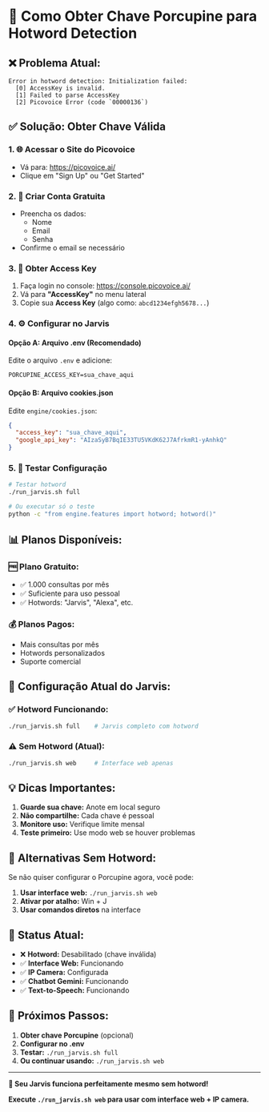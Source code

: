 # 🔑 Como Obter Chave Porcupine para Hotword Detection

## ❌ **Problema Atual:**
```
Error in hotword detection: Initialization failed:
  [0] AccessKey is invalid.
  [1] Failed to parse AccessKey
  [2] Picovoice Error (code `00000136`)
```

## ✅ **Solução: Obter Chave Válida**

### **1. 🌐 Acessar o Site do Picovoice**
- Vá para: https://picovoice.ai/
- Clique em "Sign Up" ou "Get Started"

### **2. 📝 Criar Conta Gratuita**
- Preencha os dados:
  - Nome
  - Email
  - Senha
- Confirme o email se necessário

### **3. 🔑 Obter Access Key**
1. Faça login no console: https://console.picovoice.ai/
2. Vá para **"AccessKey"** no menu lateral
3. Copie sua **Access Key** (algo como: `abcd1234efgh5678...`)

### **4. ⚙️ Configurar no Jarvis**

#### **Opção A: Arquivo .env (Recomendado)**
Edite o arquivo `.env` e adicione:
```env
PORCUPINE_ACCESS_KEY=sua_chave_aqui
```

#### **Opção B: Arquivo cookies.json**
Edite `engine/cookies.json`:
```json
{
  "access_key": "sua_chave_aqui",
  "google_api_key": "AIzaSyB7BqIE33TU5VKdK62J7AfrkmR1-yAnhkQ"
}
```

### **5. 🧪 Testar Configuração**
```bash
# Testar hotword
./run_jarvis.sh full

# Ou executar só o teste
python -c "from engine.features import hotword; hotword()"
```

## 📊 **Planos Disponíveis:**

### **🆓 Plano Gratuito:**
- ✅ 1.000 consultas por mês
- ✅ Suficiente para uso pessoal
- ✅ Hotwords: "Jarvis", "Alexa", etc.

### **💰 Planos Pagos:**
- Mais consultas por mês
- Hotwords personalizados
- Suporte comercial

## 🔧 **Configuração Atual do Jarvis:**

### **✅ Hotword Funcionando:**
```bash
./run_jarvis.sh full    # Jarvis completo com hotword
```

### **⚠️ Sem Hotword (Atual):**
```bash
./run_jarvis.sh web     # Interface web apenas
```

## 💡 **Dicas Importantes:**

1. **Guarde sua chave:** Anote em local seguro
2. **Não compartilhe:** Cada chave é pessoal
3. **Monitore uso:** Verifique limite mensal
4. **Teste primeiro:** Use modo web se houver problemas

## 🚀 **Alternativas Sem Hotword:**

Se não quiser configurar o Porcupine agora, você pode:

1. **Usar interface web:** `./run_jarvis.sh web`
2. **Ativar por atalho:** Win + J
3. **Usar comandos diretos** na interface

## 📝 **Status Atual:**

- ❌ **Hotword:** Desabilitado (chave inválida)
- ✅ **Interface Web:** Funcionando
- ✅ **IP Camera:** Configurada
- ✅ **Chatbot Gemini:** Funcionando
- ✅ **Text-to-Speech:** Funcionando

## 🎯 **Próximos Passos:**

1. **Obter chave Porcupine** (opcional)
2. **Configurar no .env**
3. **Testar:** `./run_jarvis.sh full`
4. **Ou continuar usando:** `./run_jarvis.sh web`

---

**🎉 Seu Jarvis funciona perfeitamente mesmo sem hotword!**

**Execute `./run_jarvis.sh web` para usar com interface web + IP camera.**